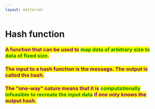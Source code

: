 ```yaml
---
layout: editorial
---
```


# Hash function

### <mark style="color:purple;">A function that can be used to</mark> <mark style="color:green;">map data of arbitrary size to data of fixed size</mark><mark style="color:purple;">.</mark>

### <mark style="color:purple;">The input to a hash function is the message. The output is called the hash.</mark>&#x20;

### <mark style="color:purple;">The "one-way" nature means that it is</mark> <mark style="color:green;">computationally infeasible to recreate the input data</mark> <mark style="color:purple;">if one only knows the output hash.</mark>

<mark style="color:purple;"></mark>
